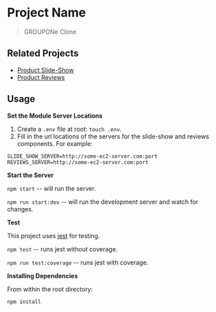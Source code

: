 # Project Name

> GROUPONe Clone

## Related Projects

  - [Product Slide-Show](https://github.com/FTDJ-Enterprises/groupon-clone-slide-show)
  - [Product Reviews](https://github.com/FTDJ-Enterprises/groupon-reviews)

## Usage

**Set the Module Server Locations**

1. Create a `.env` file at root: `touch .env`.
2. Fill in the url locations of the servers for the slide-show and reviews components. For example:

```
SLIDE_SHOW_SERVER=http://some-ec2-server.com:port
REVIEWS_SERVER=http://some-ec2-server.com:port
```

**Start the Server**

`npm start` -- will run the server.

`npm run start:dev` -- will run the development server and watch for changes.

**Test**

This project uses [jest](https://jestjs.io/) for testing.

`npm test` -- runs jest without coverage.

`npm run test:coverage` -- runs jest with coverage.

**Installing Dependencies**

From within the root directory:

```sh
npm install
```
